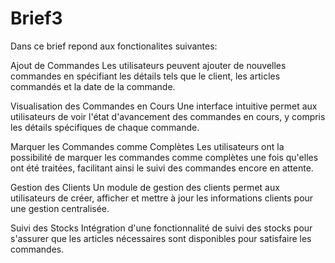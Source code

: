 # Brief3
Dans ce brief repond aux fonctionalites suivantes:

Ajout de Commandes
Les utilisateurs peuvent ajouter de nouvelles commandes en spécifiant les détails tels que le client, les articles commandés et la date de la commande.

Visualisation des Commandes en Cours
Une interface intuitive permet aux utilisateurs de voir l'état d'avancement des commandes en cours, y compris les détails spécifiques de chaque commande.

Marquer les Commandes comme Complètes
Les utilisateurs ont la possibilité de marquer les commandes comme complètes une fois qu'elles ont été traitées, facilitant ainsi le suivi des commandes encore en attente.

Gestion des Clients
Un module de gestion des clients permet aux utilisateurs de créer, afficher et mettre à jour les informations clients pour une gestion centralisée.

Suivi des Stocks
Intégration d'une fonctionnalité de suivi des stocks pour s'assurer que les articles nécessaires sont disponibles pour satisfaire les commandes.
